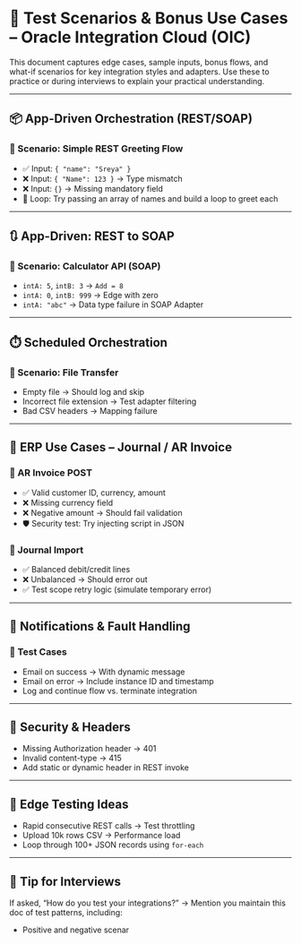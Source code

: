 # 🧪 Test Scenarios & Bonus Use Cases – Oracle Integration Cloud (OIC)

This document captures edge cases, sample inputs, bonus flows, and what-if scenarios for key integration styles and adapters. Use these to practice or during interviews to explain your practical understanding.

---

## 📦 App-Driven Orchestration (REST/SOAP)

### 🔁 Scenario: Simple REST Greeting Flow
- ✅ Input: `{ "name": "Sreya" }`
- ❌ Input: `{ "Name": 123 }` → Type mismatch
- ❌ Input: `{}` → Missing mandatory field
- 🔄 Loop: Try passing an array of names and build a loop to greet each

---

## 🔃 App-Driven: REST to SOAP

### 🧠 Scenario: Calculator API (SOAP)
- `intA: 5`, `intB: 3` → `Add = 8`
- `intA: 0`, `intB: 999` → Edge with zero
- `intA: "abc"` → Data type failure in SOAP Adapter

---

## ⏱️ Scheduled Orchestration

### 📁 Scenario: File Transfer
- Empty file → Should log and skip
- Incorrect file extension → Test adapter filtering
- Bad CSV headers → Mapping failure

---

## 💸 ERP Use Cases – Journal / AR Invoice

### 📘 AR Invoice POST
- ✅ Valid customer ID, currency, amount
- ❌ Missing currency field
- ❌ Negative amount → Should fail validation
- 🛡️ Security test: Try injecting script in JSON

### 📕 Journal Import
- ✅ Balanced debit/credit lines
- ❌ Unbalanced → Should error out
- ✅ Test scope retry logic (simulate temporary error)

---

## 💌 Notifications & Fault Handling

### 🔔 Test Cases
- Email on success → With dynamic message
- Email on error → Include instance ID and timestamp
- Log and continue flow vs. terminate integration

---

## 🔐 Security & Headers

- Missing Authorization header → 401
- Invalid content-type → 415
- Add static or dynamic header in REST invoke

---

## 🧪 Edge Testing Ideas

- Rapid consecutive REST calls → Test throttling
- Upload 10k rows CSV → Performance load
- Loop through 100+ JSON records using `for-each`

---

## 📌 Tip for Interviews
If asked, “How do you test your integrations?”
→ Mention you maintain this doc of test patterns, including:
- Positive and negative scenar
